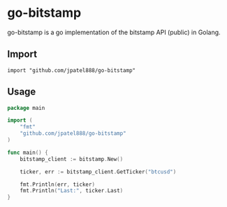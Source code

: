 # go-bitstamp

go-bitstamp is a go implementation of the bitstamp API (public) in Golang.

## Import
	import "github.com/jpatel888/go-bitstamp"

## Usage
~~~ go
package main

import (
	"fmt"
	"github.com/jpatel888/go-bitstamp"
)

func main() {
	bitstamp_client := bitstamp.New()

	ticker, err := bitstamp_client.GetTicker("btcusd")

	fmt.Println(err, ticker)
	fmt.Println("Last:", ticker.Last)
}
~~~